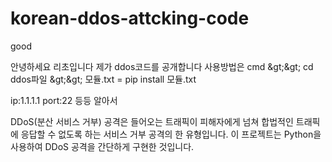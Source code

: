 # korean-ddos-attcking-code
good


안녕하세요 리초입니다 제가 ddos코드를 공개합니다 
사용방법은 cmd &amp;gt;&amp;gt; cd ddos파일 &amp;gt;&amp;gt; 모듈.txt = pip install 모듈.txt 


ip:1.1.1.1
port:22
등등 알아서

DDoS(분산 서비스 거부) 공격은 들어오는 트래픽이 피해자에게 넘쳐 합법적인 트래픽에 응답할 수 없도록 하는 서비스 거부 공격의 한 유형입니다. 이 프로젝트는 Python을 사용하여 DDoS 공격을 간단하게 구현한 것입니다.
